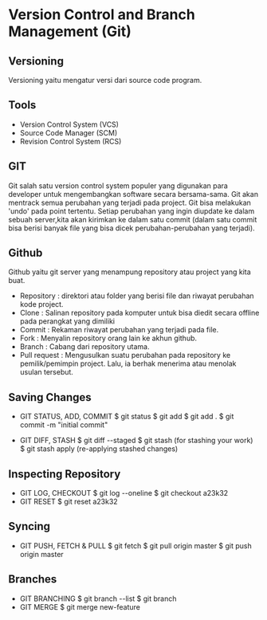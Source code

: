 # Version Control and Branch Management (Git)

## Versioning
Versioning yaitu mengatur versi dari source code program. 

## Tools
- Version Control System (VCS)
- Source Code Manager (SCM)
- Revision Control System (RCS)

## GIT
Git salah satu version control system populer yang digunakan para developer untuk mengembangkan software secara bersama-sama. Git akan mentrack semua perubahan yang terjadi pada project.
Git bisa melakukan 'undo' pada point tertentu. Setiap perubahan yang ingin diupdate ke dalam sebuah server,kita akan kirimkan ke dalam satu commit (dalam satu commit bisa berisi banyak file yang bisa dicek perubahan-perubahan yang terjadi).

## Github
Github yaitu git server yang menampung repository atau project yang kita buat.
- Repository : direktori atau folder yang berisi file dan riwayat perubahan kode project.
- Clone : Salinan repository pada komputer untuk bisa diedit secara offline pada perangkat yang dimiliki
- Commit : Rekaman riwayat perubahan yang terjadi pada file.
- Fork : Menyalin repository orang lain ke akhun github.
- Branch : Cabang dari repository utama. 
- Pull request : Mengusulkan suatu perubahan pada repository ke pemilik/pemimpin project. Lalu, ia berhak menerima atau menolak usulan tersebut.

## Saving Changes
- GIT STATUS, ADD, COMMIT
$ git status
$ git add <directory>
$ git add .
$ git commit -m "initial commit"

- GIT DIFF, STASH
$ git diff --staged
$ git stash (for stashing your work)
$ git stash apply (re-applying stashed changes)

## Inspecting Repository
- GIT LOG, CHECKOUT
$ git log --oneline
$ git checkout a23k32
- GIT RESET
$ git reset a23k32

## Syncing
- GIT PUSH, FETCH & PULL
$ git fetch
$ git pull origin master
$ git push origin master

## Branches
- GIT BRANCHING
$ git branch --list
$ git branch <branch>
- GIT MERGE
$ git merge new-feature
